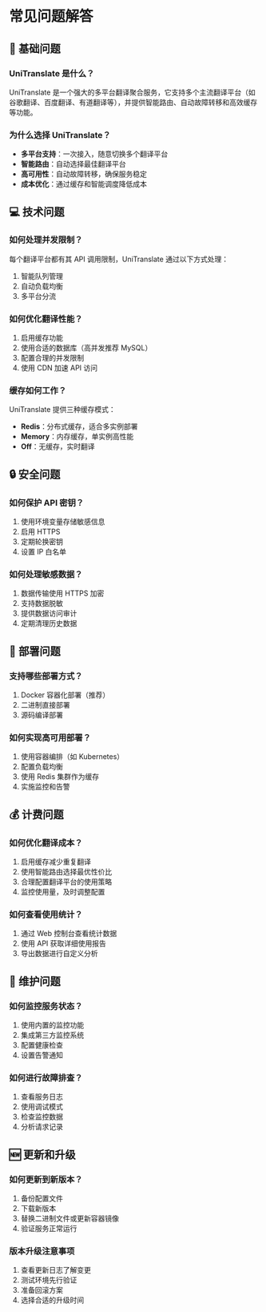 # 常见问题解答

## 🤔 基础问题

### UniTranslate 是什么？
UniTranslate 是一个强大的多平台翻译聚合服务，它支持多个主流翻译平台（如谷歌翻译、百度翻译、有道翻译等），并提供智能路由、自动故障转移和高效缓存等功能。

### 为什么选择 UniTranslate？
- **多平台支持**：一次接入，随意切换多个翻译平台
- **智能路由**：自动选择最佳翻译平台
- **高可用性**：自动故障转移，确保服务稳定
- **成本优化**：通过缓存和智能调度降低成本

## 💻 技术问题

### 如何处理并发限制？
每个翻译平台都有其 API 调用限制，UniTranslate 通过以下方式处理：
1. 智能队列管理
2. 自动负载均衡
3. 多平台分流

### 如何优化翻译性能？
1. 启用缓存功能
2. 使用合适的数据库（高并发推荐 MySQL）
3. 配置合理的并发限制
4. 使用 CDN 加速 API 访问

### 缓存如何工作？
UniTranslate 提供三种缓存模式：
- **Redis**：分布式缓存，适合多实例部署
- **Memory**：内存缓存，单实例高性能
- **Off**：无缓存，实时翻译

## 🔒 安全问题

### 如何保护 API 密钥？
1. 使用环境变量存储敏感信息
2. 启用 HTTPS
3. 定期轮换密钥
4. 设置 IP 白名单

### 如何处理敏感数据？
1. 数据传输使用 HTTPS 加密
2. 支持数据脱敏
3. 提供数据访问审计
4. 定期清理历史数据

## 🚀 部署问题

### 支持哪些部署方式？
1. Docker 容器化部署（推荐）
2. 二进制直接部署
3. 源码编译部署

### 如何实现高可用部署？
1. 使用容器编排（如 Kubernetes）
2. 配置负载均衡
3. 使用 Redis 集群作为缓存
4. 实施监控和告警

## 💰 计费问题

### 如何优化翻译成本？
1. 启用缓存减少重复翻译
2. 使用智能路由选择最优性价比
3. 合理配置翻译平台的使用策略
4. 监控使用量，及时调整配置

### 如何查看使用统计？
1. 通过 Web 控制台查看统计数据
2. 使用 API 获取详细使用报告
3. 导出数据进行自定义分析

## 🔧 维护问题

### 如何监控服务状态？
1. 使用内置的监控功能
2. 集成第三方监控系统
3. 配置健康检查
4. 设置告警通知

### 如何进行故障排查？
1. 查看服务日志
2. 使用调试模式
3. 检查监控数据
4. 分析请求记录

## 🆕 更新和升级

### 如何更新到新版本？
1. 备份配置文件
2. 下载新版本
3. 替换二进制文件或更新容器镜像
4. 验证服务正常运行

### 版本升级注意事项
1. 查看更新日志了解变更
2. 测试环境先行验证
3. 准备回滚方案
4. 选择合适的升级时间
